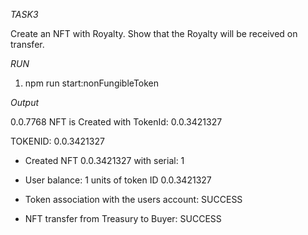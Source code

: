*TASK3*

Create an NFT with Royalty. Show that the Royalty will be received on transfer.


*RUN*
1. npm run start:nonFungibleToken

*Output*

0.0.7768
NFT is Created with TokenId: 0.0.3421327 

TOKENID:  0.0.3421327
- Created NFT 0.0.3421327 with serial: 1 

- User balance: 1 units of token ID 0.0.3421327
- Token association with the users account: SUCCESS 


- NFT transfer from Treasury to Buyer: SUCCESS 

